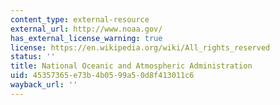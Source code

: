 ```yaml
---
content_type: external-resource
external_url: http://www.noaa.gov/
has_external_license_warning: true
license: https://en.wikipedia.org/wiki/All_rights_reserved
status: ''
title: National Oceanic and Atmospheric Administration
uid: 45357365-e73b-4b05-99a5-0d8f413011c6
wayback_url: ''
---
```

